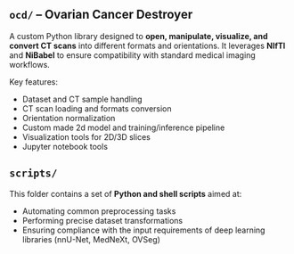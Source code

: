 ## `ocd/` – Ovarian Cancer Destroyer

A custom Python library designed to **open, manipulate, visualize, and convert CT scans** into different formats and orientations. It leverages **NIfTI** and **NiBabel** to ensure compatibility with standard medical imaging workflows.

Key features:

* Dataset and CT sample handling
* CT scan loading and formats conversion
* Orientation normalization
* Custom made 2d model and training/inference pipeline
* Visualization tools for 2D/3D slices
* Jupyter notebook tools

## `scripts/`

This folder contains a set of **Python and shell scripts** aimed at:

* Automating common preprocessing tasks
* Performing precise dataset transformations
* Ensuring compliance with the input requirements of deep learning libraries (nnU-Net, MedNeXt, OVSeg)
